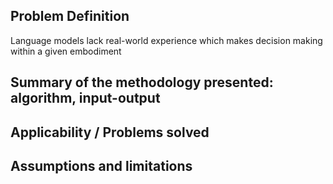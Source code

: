 ## Problem Definition
Language models lack real-world experience which makes decision making within a given embodiment 

## Summary of the methodology presented: algorithm, input-output

## Applicability / Problems solved

## Assumptions and limitations

